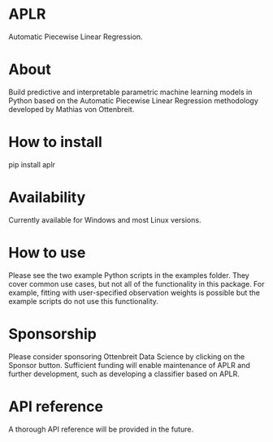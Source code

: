 # APLR
Automatic Piecewise Linear Regression.

# About
Build predictive and interpretable parametric machine learning models in Python based on the Automatic Piecewise Linear Regression methodology developed by Mathias von Ottenbreit.

# How to install
pip install aplr

# Availability
Currently available for Windows and most Linux versions.

# How to use
Please see the two example Python scripts in the examples folder. They cover common use cases, but not all of the functionality in this package. For example, fitting with user-specified observation weights is possible but the example scripts do not use this functionality.

# Sponsorship
Please consider sponsoring Ottenbreit Data Science by clicking on the Sponsor button. Sufficient funding will enable maintenance of APLR and further development, such as developing a classifier based on APLR.

# API reference
A thorough API reference will be provided in the future.